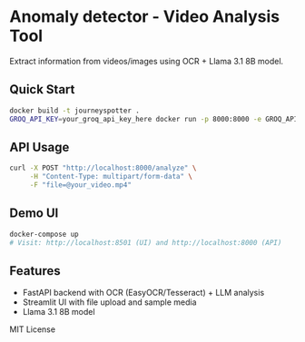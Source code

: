 # Anomaly detector - Video Analysis Tool

Extract information from videos/images using OCR + Llama 3.1 8B model.

## Quick Start

```bash
docker build -t journeyspotter .
GROQ_API_KEY=your_groq_api_key_here docker run -p 8000:8000 -e GROQ_API_KEY journeyspotter
```

## API Usage

```bash
curl -X POST "http://localhost:8000/analyze" \
     -H "Content-Type: multipart/form-data" \
     -F "file=@your_video.mp4"
```

## Demo UI

```bash
docker-compose up
# Visit: http://localhost:8501 (UI) and http://localhost:8000 (API)
```

## Features

- FastAPI backend with OCR (EasyOCR/Tesseract) + LLM analysis
- Streamlit UI with file upload and sample media
- Llama 3.1 8B model

MIT License